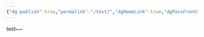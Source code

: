 ```yaml
---
{"dg-publish":true,"permalink":"/test/","dgHomeLink":true,"dgPassFrontmatter":false}
---
```



test~~